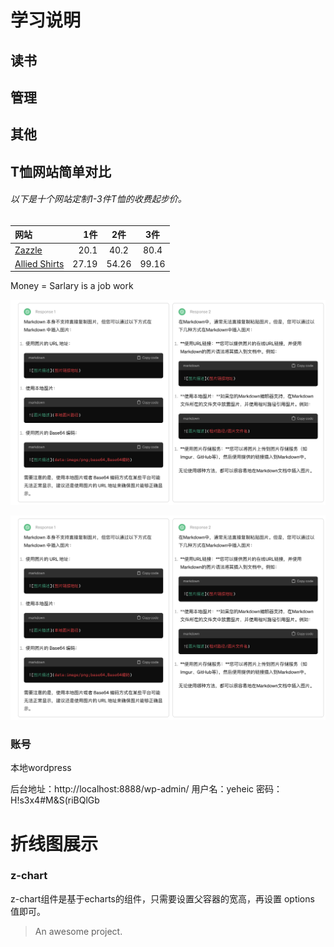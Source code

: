 # 学习说明

## 读书



## 管理

## 其他



## T恤网站简单对比

###### 以下是十个网站定制1-3件T恤的收费起步价。

|网站 | 1件 | 2件 | 3件 |
| :-----| ----: | :----: | :----: |
| [Zazzle](https://www.zazzle.com)| 20.1 | 40.2 | 80.4 |
| [Allied Shirts](https://www.alliedshirts.com/) | 27.19 | 54.26 | 99.16 |




Money = Sarlary is a job work

![zheji](1.jpg)

![图片描述](image/1.jpg)

### 账号

本地wordpress

后台地址：http://localhost:8888/wp-admin/
用户名：yeheic
密码：H!s3x4#M&S(riBQlGb


# 折线图展示


### z-chart
z-chart组件是基于echarts的组件，只需要设置父容器的宽高，再设置 options 值即可。
<!-- markdown文档里插入vuep代码 -->

<vuep template="#basicBar"></vuep>
<script v-pre type="text/x-template" id="basicBar">
<template>
  <div style="width:100%; height:100%;">
    <z-chart :options="chartData" />
  </div>
</template>

<script>
 module.exports = {
    created () {
      this.chartData = {
          title: {
            text: "ECharts 入门示例"
          },
          tooltip: {},
          xAxis: {
            data: ["衬衫", "羊毛衫", "雪纺衫", "裤子", "高跟鞋", "袜子"]
          },
          yAxis: {},
          series: [
            {
              name: "销量",
              type: "bar",
              data: [5, 20, 36, 10, 10, 20]
            }
          ]
        }
    }
  }
</script>

> An awesome project.

